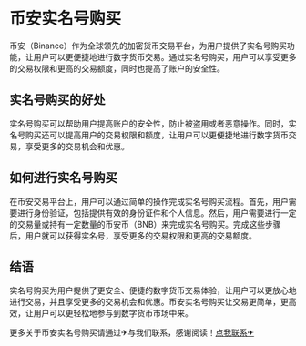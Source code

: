 # 币安实名号购买

币安（Binance）作为全球领先的加密货币交易平台，为用户提供了实名号购买功能，让用户可以更便捷地进行数字货币交易。通过实名号购买，用户可以享受更多的交易权限和更高的交易额度，同时也提高了账户的安全性。

## 实名号购买的好处

实名号购买可以帮助用户提高账户的安全性，防止被盗用或者恶意操作。同时，实名号购买还可以提高用户的交易权限和额度，让用户可以更便捷地进行数字货币交易，享受更多的交易机会和优惠。

## 如何进行实名号购买

在币安交易平台上，用户可以通过简单的操作完成实名号购买流程。首先，用户需要进行身份验证，包括提供有效的身份证件和个人信息。然后，用户需要进行一定的交易量或持有一定数量的币安币（BNB）来完成实名号购买。完成这些步骤后，用户就可以获得实名号，享受更多的交易权限和更高的交易额度。

## 结语

实名号购买为用户提供了更安全、便捷的数字货币交易体验，让用户可以更放心地进行交易，并且享受更多的交易机会和优惠。币安实名号购买让交易更简单，更高效，让用户可以更轻松地参与到数字货币市场中来。

更多关于币安实名号购买请通过✈与我们联系，感谢阅读！[点我联系✈](https://home.G208.com)